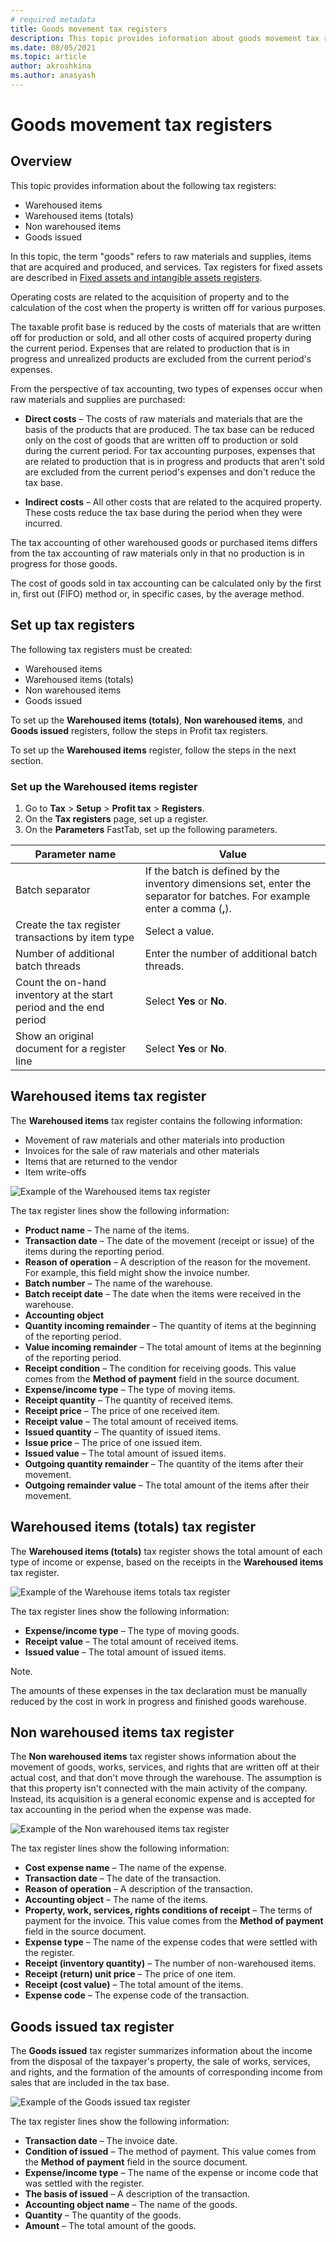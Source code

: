 ```yaml
---
# required metadata
title: Goods movement tax registers
description: This topic provides information about goods movement tax registers
ms.date: 08/05/2021
ms.topic: article
author: akroshkina
ms.author: anasyash
---
```


# Goods movement tax registers

## Overview

This topic provides information about the following tax registers:

-   Warehoused items
-   Warehoused items (totals)
-   Non warehoused items
-   Goods issued

In this topic, the term "goods" refers to raw materials and supplies, items that are acquired and produced, and services. Tax registers for fixed assets are described in [Fixed assets and intangible assets registers](https://docs.microsoft.com/dynamics365/finance/localizations/rus-assets-tax-registers).

Operating costs are related to the acquisition of property and to the calculation of the cost when the property is written off for various purposes.

The taxable profit base is reduced by the costs of materials that are written off for production or sold, and all other costs of acquired property during the current period. Expenses that are related to production that is in progress and unrealized products are excluded from the current period's expenses.

From the perspective of tax accounting, two types of expenses occur when raw materials and supplies are purchased:

- **Direct costs** – The costs of raw materials and materials that are the basis of the products that are produced. The tax base can be reduced only on the cost of goods that are written off to production or sold during the current period. For tax accounting purposes, expenses that are related to production that is in progress and products that aren't sold are excluded from the current period's expenses and don't reduce the tax base.

- **Indirect costs** – All other costs that are related to the acquired property. These costs reduce the tax base during the period when they were incurred.

The tax accounting of other warehoused goods or purchased items differs from the tax accounting of raw materials only in that no production is in progress for those goods.

The cost of goods sold in tax accounting can be calculated only by the first in, first out (FIFO) method or, in specific cases, by the average method.

## Set up tax registers

The following tax registers must be created:

-   Warehoused items
-   Warehoused items (totals)
-   Non warehoused items
-   Goods issued

To set up the **Warehoused items (totals)**, **Non warehoused items**, and **Goods issued** registers, follow the steps in Profit tax registers.

To set up the **Warehoused items** register, follow the steps in the next section.

### Set up the Warehoused items register

1.  Go to **Tax** &gt; **Setup** &gt; **Profit tax** &gt; **Registers**.
2.  On the **Tax registers** page, set up a register.
3.  On the **Parameters** FastTab, set up the following parameters.

| **Parameter name** | **Value** |
|-------------------------|-------------------------|
| Batch separator | If the batch is defined by the inventory dimensions set, enter the separator for batches. For example enter a comma (**,**). |
| Create the tax register transactions by item type | Select a value. |
| Number of additional batch threads | Enter the number of additional batch threads. |
| Count the on-hand inventory at the start period and the end period | Select **Yes** or **No**. |
| Show an original document for a register line | Select **Yes** or **No**. |

## Warehoused items tax register

The **Warehoused items** tax register contains the following information:

-   Movement of raw materials and other materials into production
-   Invoices for the sale of raw materials and other materials
-   Items that are returned to the vendor
-   Item write-offs

![Example of the Warehoused items tax register](media/rus-goods-move-1.png)

The tax register lines show the following information:

- **Product name** – The name of the items.
- **Transaction date** – The date of the movement (receipt or issue)  of the items during the reporting period.
- **Reason of operation** – A description of the reason for the movement. For example, this field might show the invoice number.
- **Batch number** – The name of the warehouse.
- **Batch receipt date** – The date when the items were received in the warehouse.
- **Accounting object**
- **Quantity incoming remainder** – The quantity of items at the beginning of the reporting period.
- **Value incoming remainder** – The total amount of items at the beginning of the reporting period.
- **Receipt condition** – The condition for receiving goods. This value comes from the **Method of payment** field in the source document.
- **Expense/income type** – The type of moving items.
- **Receipt quantity** – The quantity of received items.
- **Receipt price** – The price of one received item.
- **Receipt value** – The total amount of received items.
- **Issued quantity** – The quantity of issued items.
- **Issue price** – The price of one issued item.
- **Issued value** – The total amount of issued items.
- **Outgoing quantity remainder** – The quantity of the items after their movement.
- **Outgoing remainder value** – The total amount of the items after their movement.

## Warehoused items (totals) tax register

The **Warehoused items (totals)** tax register shows the total amount of each type of income or expense, based on the receipts in the **Warehoused items** tax register.

![Example of the Warehouse items  totals  tax register](media/rus-goods-move-2.png)

The tax register lines show the following information:

- **Expense/income type** – The type of moving goods.
- **Receipt value** – The total amount of received items.
- **Issued value** – The total amount of issued items.

Note.

The amounts of these expenses in the tax declaration must be manually reduced by the cost in work in progress and finished goods warehouse.

## Non warehoused items tax register

The **Non warehoused items** tax register shows information about the movement of goods, works, services, and rights that are written off at their actual cost, and that don't move through the warehouse. The assumption is that this property isn't connected with the main activity of the company. Instead, its acquisition is a general economic expense
and is accepted for tax accounting in the period when the expense was made.

![Example of the Non warehoused items tax register](media/rus-goods-move-3.png)

The tax register lines show the following information:

- **Cost expense name** – The name of the expense.
- **Transaction date** – The date of the transaction.
- **Reason of operation** – A description of the transaction.
- **Accounting object** – The name of the items.
- **Property, work, services, rights conditions of receipt** – The terms of payment for the invoice. This value comes from the **Method of payment** field in the source document.
- **Expense type** – The name of the expense codes that were settled with the register.
- **Receipt (inventory quantity)** – The number of non-warehoused items.
- **Receipt (return) unit price** – The price of one item.
- **Receipt (cost value)** – The total amount of the items.
- **Expense code** – The expense code of the transaction.

## Goods issued tax register

The **Goods issued** tax register summarizes information about the income from the disposal of the taxpayer's property, the sale of works, services, and rights, and the formation of the amounts of corresponding income from sales that are included in the tax base.

![Example of the Goods issued tax register](media/rus-goods-move-4.png)

The tax register lines show the following information:

- **Transaction date** – The invoice date.
- **Condition of issued** – The method of payment. This value comes from the **Method of payment** field in the source document.
- **Expense/income type** – The name of the expense or income code that was settled with the register.
- **The basis of issued** – A description of the transaction.
- **Accounting object name** – The name of the goods.
- **Quantity** – The quantity of the goods.
- **Amount** – The total amount of the goods.
